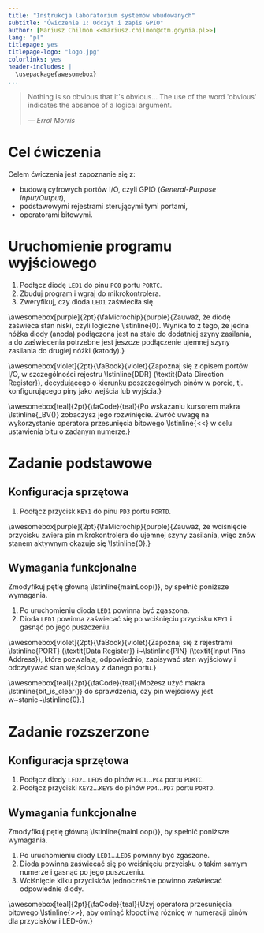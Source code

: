```yaml
---
title: "Instrukcja laboratorium systemów wbudowanych"
subtitle: "Ćwiczenie 1: Odczyt i zapis GPIO"
author: [Mariusz Chilmon <<mariusz.chilmon@ctm.gdynia.pl>>]
lang: "pl"
titlepage: yes
titlepage-logo: "logo.jpg"
colorlinks: yes
header-includes: |
  \usepackage{awesomebox}
...
```


> Nothing is so obvious that it's obvious… The use of the word 'obvious' indicates the absence of a&nbsp;logical argument.
>
> — _Errol Morris_

# Cel ćwiczenia

Celem ćwiczenia jest zapoznanie się z:

* budową cyfrowych portów I/O, czyli GPIO (_General-Purpose Input/Output_),
* podstawowymi rejestrami sterującymi tymi portami,
* operatorami bitowymi.

# Uruchomienie programu wyjściowego

1. Podłącz diodę `LED1` do pinu `PC0` portu `PORTC`.
1. Zbuduj program i wgraj do mikrokontrolera.
1. Zweryfikuj, czy dioda `LED1` zaświeciła się.

\awesomebox[purple]{2pt}{\faMicrochip}{purple}{Zauważ, że diodę zaświeca stan niski, czyli logiczne \lstinline{0}. Wynika to z tego, że jedna nóżka diody (anoda) podłączona jest na stałe do dodatniej szyny zasilania, a do zaświecenia potrzebne jest jeszcze podłączenie ujemnej szyny zasilania do drugiej nóżki (katody).}

\awesomebox[violet]{2pt}{\faBook}{violet}{Zapoznaj się z opisem portów I/O, w szczególności rejestru \lstinline{DDR} (\textit{Data Direction Register}), decydującego o kierunku poszczególnych pinów w porcie, tj. konfigurującego piny jako wejścia lub wyjścia.}

\awesomebox[teal]{2pt}{\faCode}{teal}{Po wskazaniu kursorem makra \lstinline{_BV()} zobaczysz jego rozwinięcie. Zwróć uwagę na wykorzystanie operatora przesunięcia bitowego \lstinline{<<} w celu ustawienia bitu o zadanym numerze.}

# Zadanie podstawowe

## Konfiguracja sprzętowa

1. Podłącz przycisk `KEY1` do pinu `PD3` portu `PORTD`.

\awesomebox[purple]{2pt}{\faMicrochip}{purple}{Zauważ, że wciśnięcie przycisku zwiera pin mikrokontrolera do ujemnej szyny zasilania, więc znów stanem aktywnym okazuje się \lstinline{0}.}

## Wymagania funkcjonalne

Zmodyfikuj pętlę główną \lstinline{mainLoop()}, by spełnić poniższe wymagania.

1. Po uruchomieniu dioda `LED1` powinna być zgaszona.
1. Dioda `LED1` powinna zaświecać się po wciśnięciu przycisku `KEY1` i gasnąć po jego puszczeniu.

\awesomebox[violet]{2pt}{\faBook}{violet}{Zapoznaj się z rejestrami \lstinline{PORT} (\textit{Data Register}) i~\lstinline{PIN} (\textit{Input Pins Address}), które pozwalają, odpowiednio, zapisywać stan wyjściowy i odczytywać stan wejściowy z danego portu.}

\awesomebox[teal]{2pt}{\faCode}{teal}{Możesz użyć makra \lstinline{bit_is_clear()} do sprawdzenia, czy pin wejściowy jest w~stanie~\lstinline{0}.}

# Zadanie rozszerzone

## Konfiguracja sprzętowa

1. Podłącz diody `LED2`…`LED5` do pinów `PC1`…`PC4` portu `PORTC`.
1. Podłącz przyciski `KEY2`…`KEY5` do pinów `PD4`…`PD7` portu `PORTD`.

## Wymagania funkcjonalne

Zmodyfikuj pętlę główną \lstinline{mainLoop()}, by spełnić poniższe wymagania.

1. Po uruchomieniu diody `LED1`…`LED5` powinny być zgaszone.
1. Dioda powinna zaświecać się po wciśnięciu przycisku o takim samym numerze i gasnąć po jego puszczeniu.
1. Wciśnięcie kilku przycisków jednocześnie powinno zaświecać odpowiednie diody.

\awesomebox[teal]{2pt}{\faCode}{teal}{Użyj operatora przesunięcia bitowego \lstinline{>>}, aby ominąć kłopotliwą różnicę w numeracji pinów dla przycisków i LED-ów.}
